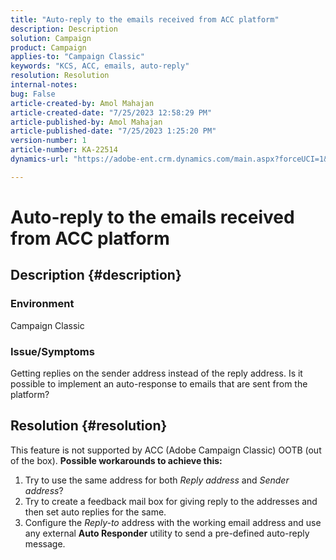 ```yaml
---
title: "Auto-reply to the emails received from ACC platform"
description: Description
solution: Campaign
product: Campaign
applies-to: "Campaign Classic"
keywords: "KCS, ACC, emails, auto-reply"
resolution: Resolution
internal-notes: 
bug: False
article-created-by: Amol Mahajan
article-created-date: "7/25/2023 12:58:29 PM"
article-published-by: Amol Mahajan
article-published-date: "7/25/2023 1:25:20 PM"
version-number: 1
article-number: KA-22514
dynamics-url: "https://adobe-ent.crm.dynamics.com/main.aspx?forceUCI=1&pagetype=entityrecord&etn=knowledgearticle&id=a9dc35ee-ea2a-ee11-bdf4-6045bd006c82"

---
```

# Auto-reply to the emails received from ACC platform

## Description {#description}


### <b>Environment</b>

Campaign Classic



### <b>Issue/Symptoms</b>

Getting replies on the sender address instead of the reply address. Is it possible to implement an auto-response to emails that are sent from the platform?


## Resolution {#resolution}


This feature is not supported by ACC (Adobe Campaign Classic) OOTB (out of the box).
<b>Possible workarounds to achieve this:</b>
1. Try to use the same address for both *Reply address* and *Sender address*?
2. Try to create a feedback mail box for giving reply to the addresses and then set auto replies for the same.
3. Configure the *Reply-to* address with the working email address and use any external <b>Auto Responder</b> utility to send a pre-defined auto-reply message.

